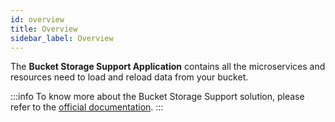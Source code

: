 ```yaml
---
id: overview
title: Overview
sidebar_label: Overview
---
```




The **Bucket Storage Support Application** contains all the microservices and resources need to load and reload data from your bucket.

:::info
To know more about the Bucket Storage Support solution, please refer to the [official documentation](/fast_data/bucket_storage_support/overview.md). 
:::
